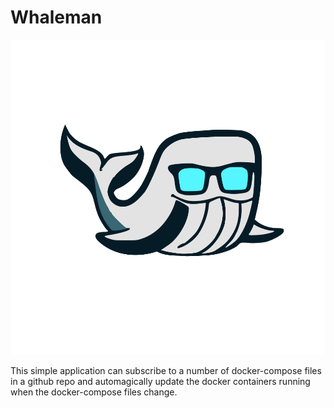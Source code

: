 # Whaleman

<img src="/assets/whaleman.svg">


This simple application can subscribe to a number of docker-compose files in a github repo and automagically 
update the docker containers running when the docker-compose files change.

